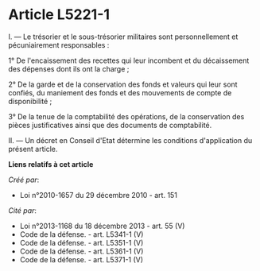# Article L5221-1

I. ― Le trésorier et le sous-trésorier militaires sont personnellement et pécuniairement responsables : 

1° De l'encaissement des recettes qui leur incombent et du décaissement des dépenses dont ils ont la charge ; 

2° De la garde et de la conservation des fonds et valeurs qui leur sont confiés, du maniement des fonds et des mouvements de
compte de disponibilité ; 

3° De la tenue de la comptabilité des opérations, de la conservation des pièces justificatives ainsi que des documents de
comptabilité. 

II. ― Un décret en Conseil d'Etat détermine les conditions d'application du présent article.

**Liens relatifs à cet article**

_Créé par_:

  - Loi n°2010-1657 du 29 décembre 2010 - art. 151

_Cité par_:

  - Loi n°2013-1168 du 18 décembre 2013 - art. 55 (V)
  - Code de la défense. - art. L5341-1 (V)
  - Code de la défense. - art. L5351-1 (V)
  - Code de la défense. - art. L5361-1 (V)
  - Code de la défense. - art. L5371-1 (V)
